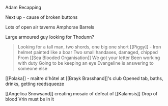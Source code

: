 Adam Recapping

Next up - cause of broken buttons

Lots of open air taverns
	Amphorae
	Barrels


Large armoured guy looking for Thodunn?
> Looking for a tall man, two shords, one big one short
	[[Piggy]] - Iron helmet painted like a boar
	Two small handaxes, damaged, chipped
	From [[Sea Blooded Organisation]]
	We got your letter
	Been working with duty
	Going to be keeping an eye
	Evangeline is answering to someone else




[[Polaka]] - maître d'hôtel at [[Brayk Brasshand]]'s club
Opened tab, baths, drinks, getting reedsqueeze

[[Angelica Snowsand]] creating mosaic of defeat of [[Kalamsis]]
Drop of blood
Vrin must be in it


